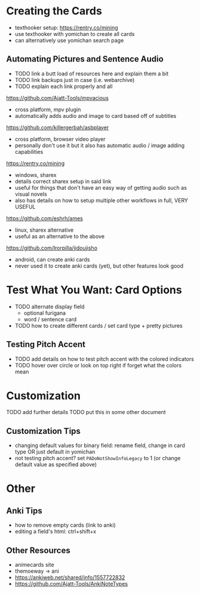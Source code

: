 
# Creating the Cards
* texthooker setup: https://rentry.co/mining
* use texthooker with yomichan to create all cards
* can alternatively use yomichan search page


## Automating Pictures and Sentence Audio
* TODO link a butt load of resources here and explain them a bit
* TODO link backups just in case (i.e. webarchive)
* TODO explain each link properly and all



https://github.com/Ajatt-Tools/mpvacious
* cross platform, mpv plugin
* automatically adds audio and image to card based off of subtitles

https://github.com/killergerbah/asbplayer
* cross platform, browser video player
* personally don't use it but it also has automatic audio / image adding capabilities

https://rentry.co/mining
* windows, sharex
* details correct sharex setup in said link
* useful for things that don't have an easy way of getting audio such as visual novels
* also has details on how to setup multiple other workflows in full, VERY USEFUL

https://github.com/eshrh/ames
* linux, sharex alternative
* useful as an alternative to the above

https://github.com/lrorpilla/jidoujisho
* android, can create anki cards
* never used it to create anki cards (yet), but other features look good




# Test What You Want: Card Options
* TODO alternate display field
   * optional furigana
   * word / sentence card
* TODO how to create different cards / set card type + pretty pictures


## Testing Pitch Accent
* TODO add details on how to test pitch accent with the colored indicators
* TODO hover over circle or look on top right if forget what the colors mean



# Customization
TODO add further details
TODO put this in some other document

## Customization Tips
* changing default values for binary field: rename field, change in card type OR just default in yomichan
* not testing pitch accent? set `PADoNotShowInfoLegacy` to 1 (or change default value as specified above)



# Other

## Anki Tips
* how to remove empty cards (link to anki)
* editing a field's html: ctrl+shift+x

## Other Resources
* animecards site
* themoeway -> ani
* https://ankiweb.net/shared/info/1557722832
* https://github.com/Ajatt-Tools/AnkiNoteTypes

